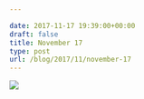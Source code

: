```yaml
---

date: 2017-11-17 19:39:00+00:00
draft: false
title: November 17
type: post
url: /blog/2017/11/november-17
---
```




  
   ![](/images/2017-11-17-201711november-17/IMG_2792.jpg)

  


